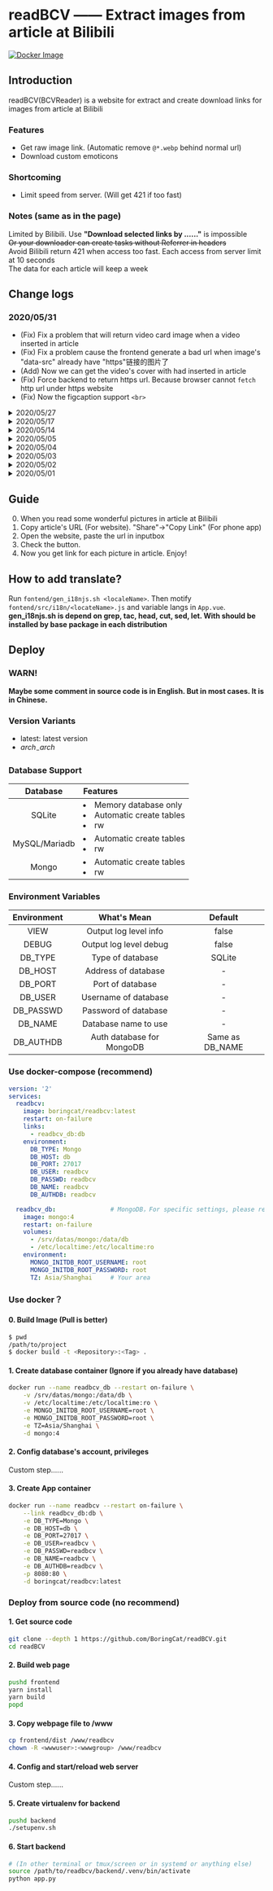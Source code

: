 # readBCV —— Extract images from article at Bilibili

[![Docker Image](https://img.shields.io/badge/docker%20image-available-green.svg)](https://hub.docker.com/r/boringcat/readbcv/)

## Introduction
readBCV(BCVReader) is a website for extract and create download links for images from article at Bilibili

### Features
- Get raw image link. (Automatic remove `@*.webp` behind normal url)
- Download custom emoticons

### Shortcoming
- Limit speed from server. (Will get 421 if too fast)

### 

### Notes (same as in the page)
Limited by Bilibili. Use **"Download selected links by ......"** is impossible  
~~Or your downloader can create tasks without Referrer in headers~~  
Avoid Bilibili return 421 when access too fast. Each access from server limit at 10 seconds  
The data for each article will keep a week  

## Change logs
### 2020/05/31
- (Fix) Fix a problem that will return video card image when a video inserted in article
- (Fix) Fix a problem cause the frontend generate a bad url when image's "data-src" already have "https"链接的图片了
- (Add) Now we can get the video's cover with had inserted in article
- (Fix) Force backend to return https url. Because browser cannot `fetch` http url under https website
- (Fix) Now the figcaption support `<br>`

<details>
 <summary>2020/05/27</summary>

- (Fix) Fix a database pool problem with will make backend get data from bilibili multiple times.
- (Fix) Optimize the logic for MetaFile generated

</details>

<details>
 <summary>2020/05/17</summary>

- (Add) Now can show same tag as Bilibili website.
- (Add) Add two button to show and hide pictures.
- (Fix) Fix a problem that may crash the database "can only be used in that same thread.".
- (Fix) Fix a problem that make website hidden "Please Wait".
- (Fix) Fix a problem that website will not show error message from server.

</details>

<details>
 <summary>2020/05/14</summary>

  - Now can get video cover from Bilibili

</details>

<details>
 <summary>2020/05/05</summary>

  - It can deal with cover now
  - Support language "Simplified Chinese", "Traditional Chinese" and "English (United States)"
  - Support "Dark Mode"

</details>

<details>
 <summary>2020/05/04</summary>

  - Add multi architecture support  
    Now supported x86 x86_64 arm32v6 arm32v7 arm64v8 s390x  

    Test with RPI ZW. Database on Synology DS718p docker. I can get about 100ms to 180ms response time in cache mode. And about 1s to 1.4s response time in processing mode

</details>

<details>
 <summary>2020/05/03</summary>

  - Allow input `cv\d+` direct.

</details>

<details>
 <summary>2020/05/02</summary>

  - Add support for MySQL/Mariadb
  - Complete README.md

</details>

<details>
 <summary>2020/05/01</summary>

- Useable

</details>

## Guide
0. When you read some wonderful pictures in article at Bilibili
1. Copy article's URL (For website). "Share"->"Copy Link" (For phone app)
2. Open the website, paste the url in inputbox
3. Check the button.
4. Now you get link for each picture in article. Enjoy!

## How to add translate?
Run `fontend/gen_i18njs.sh <localeName>`. Then motify `fontend/src/i18n/<locateName>.js` and variable langs in `App.vue`.
**gen_i18njs.sh is depend on grep, tac, head, cut, sed, let. With should be installed by base package in each distribution**

## Deploy
### WARN!
**Maybe some comment in source code is in English. But in most cases. It is in Chinese.**
### Version Variants
- latest: latest version
- _$arch_-%Y-%m-%d: Tag version for _$arch_

### Database Support

|Database|Features|
|:-:|:-|
|SQLite|<li>Memory database only</li><li>Automatic create tables</li><li>rw</li>|
|MySQL/Mariadb|<li>Automatic create tables</li><li>rw</li>|
|Mongo|<li>Automatic create tables</li><li>rw</li>|

### Environment Variables

|Environment|What's Mean|Default|
|:-:|:-:|:-:|
|VIEW|Output log level info| false |
|DEBUG|Output log level debug| false |
|DB_TYPE|Type of database| SQLite |
|DB_HOST|Address of database| - |
|DB_PORT|Port of database| - |
|DB_USER|Username of database| - |
|DB_PASSWD|Password of database| - |
|DB_NAME|Database name to use| - |
|DB_AUTHDB|Auth database for MongoDB|Same as DB_NAME|

### Use docker-compose (recommend)
``` yaml
version: '2'
services:
  readbcv:
    image: boringcat/readbcv:latest
    restart: on-failure
    links:
      - readbcv_db:db
    environment:
      DB_TYPE: Mongo
      DB_HOST: db
      DB_PORT: 27017
      DB_USER: readbcv
      DB_PASSWD: readbcv
      DB_NAME: readbcv
      DB_AUTHDB: readbcv

  readbcv_db:               # MongoDB，For specific settings, please refer to https://hub.docker.com/_/mongo
    image: mongo:4
    restart: on-failure
    volumes: 
      - /srv/datas/mongo:/data/db
      - /etc/localtime:/etc/localtime:ro
    environment: 
      MONGO_INITDB_ROOT_USERNAME: root
      MONGO_INITDB_ROOT_PASSWORD: root
      TZ: Asia/Shanghai     # Your area

```

### Use docker？
#### 0. Build Image (Pull is better)
``` sh
$ pwd
/path/to/project
$ docker build -t <Repository>:<Tag> .
```
#### 1. Create database container (Ignore if you already have database)
```sh
docker run --name readbcv_db --restart on-failure \
    -v /srv/datas/mongo:/data/db \
    -v /etc/localtime:/etc/localtime:ro \
    -e MONGO_INITDB_ROOT_USERNAME=root \
    -e MONGO_INITDB_ROOT_PASSWORD=root \
    -e TZ=Asia/Shanghai \
    -d mongo:4
```
#### 2. Config database's account, privileges
Custom step......
#### 3. Create App container
```sh
docker run --name readbcv --restart on-failure \
    --link readbcv_db:db \
    -e DB_TYPE=Mongo \
    -e DB_HOST=db \
    -e DB_PORT=27017 \
    -e DB_USER=readbcv \
    -e DB_PASSWD=readbcv \
    -e DB_NAME=readbcv \
    -e DB_AUTHDB=readbcv \
    -p 8080:80 \
    -d boringcat/readbcv:latest
```

### Deploy from source code (no recommend)
#### 1. Get source code
```sh
git clone --depth 1 https://github.com/BoringCat/readBCV.git
cd readBCV
```
#### 2. Build web page
```sh
pushd frontend
yarn install
yarn build
popd
```
#### 3. Copy webpage file to /www
```sh
cp frontend/dist /www/readbcv
chown -R <wwwuser>:<wwwgroup> /www/readbcv
```
#### 4. Config and start/reload web server
Custom step......
#### 5. Create virtualenv for backend
```sh
pushd backend
./setupenv.sh
```
#### 6. Start backend
```sh
# (In other terminal or tmux/screen or in systemd or anything else)
source /path/to/readbcv/backend/.venv/bin/activate
python app.py
```

